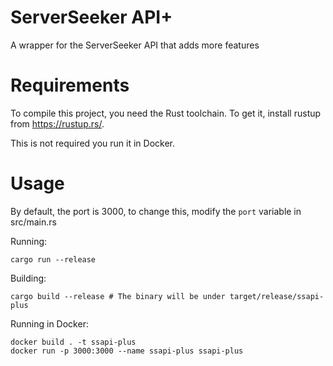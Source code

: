 # ServerSeeker API+
A wrapper for the ServerSeeker API that adds more features

# Requirements
To compile this project, you need the Rust toolchain. To get it, install rustup from https://rustup.rs/.

This is not required you run it in Docker.

# Usage
By default, the port is 3000, to change this, modify the `port` variable in src/main.rs

Running:

`cargo run --release`

Building:

`cargo build --release # The binary will be under target/release/ssapi-plus`

Running in Docker:

```
docker build . -t ssapi-plus
docker run -p 3000:3000 --name ssapi-plus ssapi-plus
```
